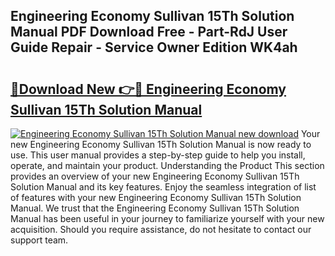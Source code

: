 ## Engineering Economy Sullivan 15Th Solution Manual PDF Download Free - Part-RdJ User Guide Repair - Service Owner Edition WK4ah

# <h2><a href="http://bc96566.oget.top/?id=Engineering+Economy+Sullivan+15Th+Solution+Manual">🔗Download New 👉🔴 Engineering Economy Sullivan 15Th Solution Manual</a></h2>

[![Engineering Economy Sullivan 15Th Solution Manual new download](https://i.imgur.com/5g1atiW.png)](http://bc96566.oget.top/?id=Engineering+Economy+Sullivan+15Th+Solution+Manual)
Your new Engineering Economy Sullivan 15Th Solution Manual is now ready to use. This user manual provides a step-by-step guide to help you install, operate, and maintain your product. Understanding the Product This section provides an overview of your new Engineering Economy Sullivan 15Th Solution Manual and its key features. Enjoy the seamless integration of list of features with your new Engineering Economy Sullivan 15Th Solution Manual. We trust that the Engineering Economy Sullivan 15Th Solution Manual has been useful in your journey to familiarize yourself with your new acquisition. Should you require assistance, do not hesitate to contact our support team.
